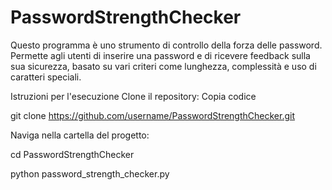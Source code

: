 # PasswordStrengthChecker

Questo programma è uno strumento di controllo della forza delle password. 
Permette agli utenti di inserire una password e di ricevere feedback sulla sua sicurezza, basato su vari criteri come lunghezza, complessità e uso di caratteri speciali.

Istruzioni per l'esecuzione
Clone il repository:
Copia codice

git clone https://github.com/username/PasswordStrengthChecker.git

Naviga nella cartella del progetto:

cd PasswordStrengthChecker

python password_strength_checker.py
